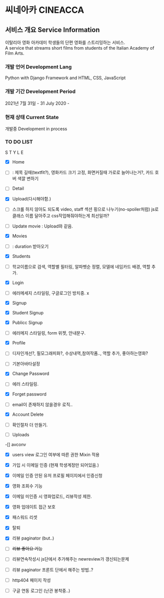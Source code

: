 # 씨네아카 CINEACCA 


## 서비스 개요 Service Information

이탈리아 영화 아카데미 학생들의 단편 영화를 스트리밍하는 서비스.  
A service that streams short films from students of the Italian Academy of Film Arts.

### 개발 언어 Development Lang

Python with Django Framework and HTML, CSS, JavaScript

### 개발 기간 Development Period

2021년 7월 31일 - 
31 July 2020 -


### 현재 상태 Current State

개발중
Development in process


### TO DO LIST 

S T Y L E

- [x] Home
- [ ] : 제목 길때(textfit?), 영화카드 크기 고정, 화면커질때 가로로 늘어나는거?, 카드 호버 색깔 변하기
  
- [ ] Detail
  
- [x] Upload(다시해야함.)
- [ ] 스크롤 하지 않아도 되도록 video, staff 섹션 횡으로 나누기(no-spoiler처럼) js로 클래스 이름 달아주고 css작업해줘야하는게 최선일까?

- [ ] Update movie : Upload와 같음.

- [x] Movies
- [ ] : duration 받아오기
  
- [x] Students
- [ ] 학교이름으로 검색, 역할별 필터링, 알파벳순 정렬, 모델에 네임카드 배경, 역할 추가. 
  
- [x] Login
- [ ] 에러메세지 스타일링, 구글로그인 방치중. 
  x
- [x] Signup
- [x] Student Signup
- [x] Publicc Signup
- [ ] 에러메지 스타일링, form 위젯, 안내문구.

- [x] Profile
- [ ] 디자인개선?, 필모그래피화?, 수상내역,참여작품.., 역할 추가, 좋아하는영화?
- [ ] 기본아바타설정

- [x] Change Password
- [ ] 에러 스타일링.

- [x] Forget password
- [ ] email이 존재하지 않을경우 로직..

- [x] Account Delete 
- [ ] 확인절차 더 만들기.

- [ ] Uploads


-[] avconv


- [x] users view 로그인 여부에 따른 권한 Mixin 적용
- [x] 가입 시 이메일 인증 (현재 학생계정만 되어있음.)
- [x] 이메일 인증 안된 유저 프로필 페이지에서 인증신청 
- [x] 영화 조회수 기능
- [x] 이메일 미인증 시 영화업로드, 리뷰작성 제한.
- [x] 영화 업데이트 접근 보호
- [x] 패스워드 리셋
- [x] 탈퇴
- [x] 리뷰 paginator (but..)
- [ ] ~~리뷰 좋아요 기능~~

- [ ] 리뷰연속작성시 js단에서 추가해주는 newreview가 갱신되는문제
- [ ] 리뷰 paginator 프론트 단에서 해주는 방법..?
- [ ] http404 페이지 작성
- [ ] 구글 연동 로그인 (난관 봉착중..)


